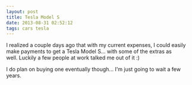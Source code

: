 ```yaml
---
layout: post
title: Tesla Model S
date: 2013-08-31 02:52:12
tags: cars tesla
---
```

I realized a couple days ago that with my current expenses, I could easily make payments to get a Tesla Model S... with some of the extras as well. Luckily a few people at work talked me out of it :)

I do plan on buying one eventually though... I'm just going to wait a few years.
